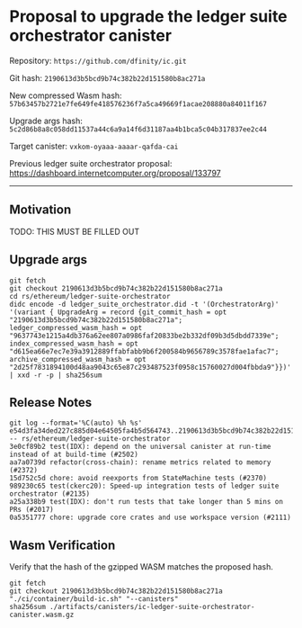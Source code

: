 # Proposal to upgrade the ledger suite orchestrator canister

Repository: `https://github.com/dfinity/ic.git`

Git hash: `2190613d3b5bcd9b74c382b22d151580b8ac271a`

New compressed Wasm hash: `57b63457b2721e7fe649fe418576236f7a5ca49669f1acae208880a84011f167`

Upgrade args hash: `5c2d86b8a8c058dd11537a44c6a9a14f6d31187aa4b1bca5c04b317837ee2c44`

Target canister: `vxkom-oyaaa-aaaar-qafda-cai`

Previous ledger suite orchestrator proposal: https://dashboard.internetcomputer.org/proposal/133797

---

## Motivation
TODO: THIS MUST BE FILLED OUT


## Upgrade args

```
git fetch
git checkout 2190613d3b5bcd9b74c382b22d151580b8ac271a
cd rs/ethereum/ledger-suite-orchestrator
didc encode -d ledger_suite_orchestrator.did -t '(OrchestratorArg)' '(variant { UpgradeArg = record {git_commit_hash = opt "2190613d3b5bcd9b74c382b22d151580b8ac271a"; ledger_compressed_wasm_hash = opt "9637743e1215a4db376a62ee807a0986faf20833be2b332df09b3d5dbdd7339e"; index_compressed_wasm_hash = opt "d615ea66e7ec7e39a3912889ffabfabb9b6f200584b9656789c3578fae1afac7"; archive_compressed_wasm_hash = opt "2d25f7831894100d48aa9043c65e87c293487523f0958c15760027d004fbbda9"}})' | xxd -r -p | sha256sum
```

## Release Notes

```
git log --format='%C(auto) %h %s' e54d3fa34ded227c885d04e64505fa4b5d564743..2190613d3b5bcd9b74c382b22d151580b8ac271a -- rs/ethereum/ledger-suite-orchestrator
3e0cf89b2 test(IDX): depend on the universal canister at run-time instead of at build-time (#2502)
aa7a0739d refactor(cross-chain): rename metrics related to memory (#2372)
15d752c5d chore: avoid reexports from StateMachine tests (#2370)
989230c65 test(ckerc20): Speed-up integration tests of ledger suite orchestrator (#2135)
a25a338b9 test(IDX): don't run tests that take longer than 5 mins on PRs (#2017)
0a5351777 chore: upgrade core crates and use workspace version (#2111)
 ```

## Wasm Verification

Verify that the hash of the gzipped WASM matches the proposed hash.

```
git fetch
git checkout 2190613d3b5bcd9b74c382b22d151580b8ac271a
"./ci/container/build-ic.sh" "--canisters"
sha256sum ./artifacts/canisters/ic-ledger-suite-orchestrator-canister.wasm.gz
```
